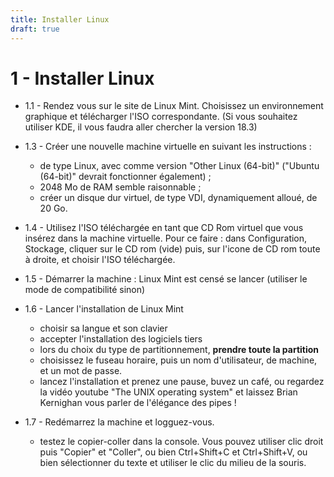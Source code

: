 ```yaml
---
title: Installer Linux
draft: true
---
```


# 1 - Installer Linux

- 1.1 - Rendez vous sur le site de Linux Mint. Choisissez un environnement graphique et télécharger l'ISO correspondante. (Si vous souhaitez utiliser KDE, il vous faudra aller chercher la version 18.3)
<!-- - 1.2 - (Optionnel, mais recommandé) Pendant que l'image télécharge, trouvez le programme `sha256sum.exe`. Cherchez comment ouvrir une console sous Windows et comment lancer ce programme pour calculer des hash. Une fois le téléchargement de l'ISO terminé, vérifier l'intégrité de l'image téléchargée avec ce programme. -->
- 1.3 - Créer une nouvelle machine virtuelle en suivant les instructions :
  - de type Linux, avec comme version "Other Linux (64-bit)" ("Ubuntu (64-bit)" devrait fonctionner également) ;
  - 2048 Mo de RAM semble raisonnable ;
  - créer un disque dur virtuel, de type VDI, dynamiquement alloué, de 20 Go.
- 1.4 - Utilisez l'ISO téléchargée en tant que CD Rom virtuel que vous insérez dans la machine virtuelle. Pour ce faire : dans Configuration, Stockage, cliquer sur le CD rom (vide) puis, sur l'icone de CD rom toute à droite, et choisir l'ISO téléchargée.
- 1.5 - Démarrer la machine : Linux Mint est censé se lancer (utiliser le mode de compatibilité sinon)
- 1.6 - Lancer l'installation de Linux Mint

  - choisir sa langue et son clavier
  - accepter l'installation des logiciels tiers
  - lors du choix du type de partitionnement, **prendre toute la partition**

  <!-- - créer une nouvelle table de partition, puis partitionner à l'aide du "+" l'espace de la manière suivante :
      - 300 Mo pour `/boot` en ext4
      - 14 Go pour `/` en ext4
      - 5 Go pour `/home` en ext4
      - le reste (~700 Mo) en swap -->

  - choisissez le fuseau horaire, puis un nom d'utilisateur, de machine, et un mot de passe.
  - lancez l'installation et prenez une pause, buvez un café, ou regardez la vidéo youtube "The UNIX operating system" et laissez Brian Kernighan vous parler de l'élégance des pipes !

- 1.7 - Redémarrez la machine et logguez-vous.

  <!-- Mettez-vous à l'aise et prenez vos marques dans votre nouvel environnement :
    - choisissez un nouveau fond d'écran, naviguez dans les fichiers, testez le menu démarrer
    - choisissez un thème de couleur pour le terminal (Edition > Preferences > Couleurs)
    - personnalisez votre PS1 et vos alias -->

  - testez le copier-coller dans la console. Vous pouvez utiliser clic droit puis "Copier" et "Coller", ou bien Ctrl+Shift+C et Ctrl+Shift+V, ou bien sélectionner du texte et utiliser le clic du milieu de la souris.

<!-- - tapez quelques commandes et tentez de maîtriser des raccourcis comme Ctrl+R, Ctrl+A/E, Ctrl+U/K -->
<!-- - (éventuellement, testez et configurer l'éditeur de texte graphique "xed") -->
<!-- - 1.8 - Vérifiez avec `df -h`, `lsblk -f` et `mount` que le partitionnement et les points de montage correspondent à ce que vous avez fait. -->
<!-- - 1.9 - Au bureau, un collègue vous informe que vous aurez besoin d'une partition de type NTFS sur votre disque, pour pouvoir communiquer avec un OS de type Microsoft. Vous décidez alors d'ajuster le partitionnement de votre disque.

  - Relancez votre machine, de nouveau avec l'ISO dans le lecteur CD virtuel
  - Depuis la live CD, lancez le programme "Gparted"
  - Redimensionnez la partition correspondant à /home pour la réduire de 1 Go
  - Créez une nouvelle partition de type ntfs prenant le 1 Go maintenant libre
  - Validez les changements
  - Redémarrez le système

- De retour sur votre bureau, :
  - Vérifier qu'une nouvelle partition ntfs est effectivement présente via `lsblk -f`
  - Créez un dossier `windows` dans `/media/` puis montez manuellement la nouvelle partition sur `/media/windows`. (Vérifiez le résultat avec `lsblk` et `df -h`)
- 1.10 - Rendez ce montage automatique en modifiant `/etc/fstab` et en redémarrant le système. (Vérifiez le résultat avec `lsblk` et `df -h`) -->

<!-- ### Exercices avancés

- Inspectez l'arbre des processus avec `ps -ef --forest` et identifiez le serveur graphique `Xorg`
- Si vous avez une clef USB, trouvez de quoi flasher l'ISO depuis Windows (par exemple, Etcher ou Unetbootin) puis tentez de démarrer votre machine physique sur la live USB (n'installez pas Linux Mint sur la machine physique !!)
- De retour dans la machine virtuelle, arrangez-vous pour affichez GRUB pendant le démarrage puis appuyez sur "e" pour modifier les instructions de démarrage. À la fin de la commande "linux", ajoutez `init=/bin/bash` puis poursuivez le démarrage. Que se passe-t-il ?
